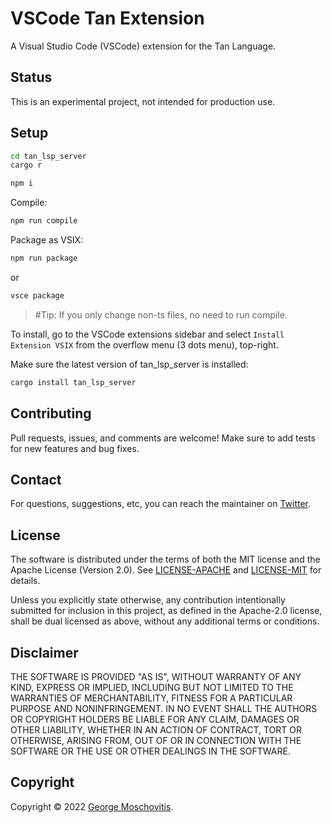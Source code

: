 # VSCode Tan Extension

A Visual Studio Code (VSCode) extension for the Tan Language.

## Status

This is an experimental project, not intended for production use.

## Setup

```sh
cd tan_lsp_server
cargo r
```

```sh
npm i
```

Compile:

```sh
npm run compile
```

Package as VSIX:

```sh
npm run package
```

or

```sh
vsce package
```

> #Tip: If you only change non-ts files, no need to run compile.

To install, go to the VSCode extensions sidebar and select `Install Extension VSIX` from the overflow menu (3 dots menu), top-right.

Make sure the latest version of tan_lsp_server is installed:

```sh
cargo install tan_lsp_server
```

## Contributing

Pull requests, issues, and comments are welcome! Make sure to add tests for new features and bug fixes.

## Contact

For questions, suggestions, etc, you can reach the maintainer on [Twitter](https://twitter.com/gmosx).

## License

The software is distributed under the terms of both the MIT license and the Apache License (Version 2.0). See [LICENSE-APACHE](LICENSE-APACHE) and [LICENSE-MIT](LICENSE-MIT) for details.

Unless you explicitly state otherwise, any contribution intentionally submitted for inclusion in this project, as defined in the Apache-2.0 license, shall be dual licensed as above, without any additional terms or conditions.

## Disclaimer

THE SOFTWARE IS PROVIDED "AS IS", WITHOUT WARRANTY OF
ANY KIND, EXPRESS OR IMPLIED, INCLUDING BUT NOT LIMITED
TO THE WARRANTIES OF MERCHANTABILITY, FITNESS FOR A
PARTICULAR PURPOSE AND NONINFRINGEMENT. IN NO EVENT
SHALL THE AUTHORS OR COPYRIGHT HOLDERS BE LIABLE FOR ANY
CLAIM, DAMAGES OR OTHER LIABILITY, WHETHER IN AN ACTION
OF CONTRACT, TORT OR OTHERWISE, ARISING FROM, OUT OF OR
IN CONNECTION WITH THE SOFTWARE OR THE USE OR OTHER
DEALINGS IN THE SOFTWARE.

## Copyright

Copyright © 2022 [George Moschovitis](https://gmosx.ninja).